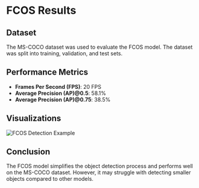 # FCOS Results

## Dataset
The MS-COCO dataset was used to evaluate the FCOS model. The dataset was split into training, validation, and test sets.

## Performance Metrics
- **Frames Per Second (FPS)**: 20 FPS
- **Average Precision (AP)@0.5**: 58.1%
- **Average Precision (AP)@0.75**: 38.5%

## Visualizations
![FCOS Detection Example](../images/fcos_example.png)

## Conclusion
The FCOS model simplifies the object detection process and performs well on the MS-COCO dataset. However, it may struggle with detecting smaller objects compared to other models.
